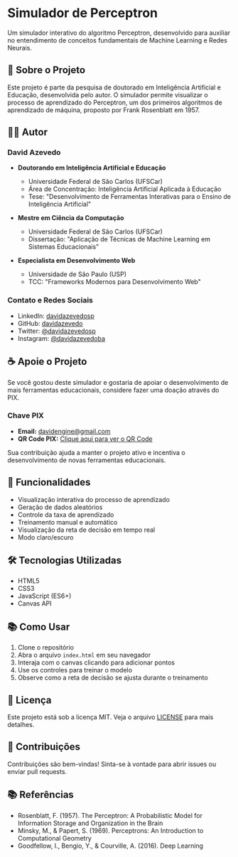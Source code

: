 # Simulador de Perceptron

Um simulador interativo do algoritmo Perceptron, desenvolvido para auxiliar no entendimento de conceitos fundamentais de Machine Learning e Redes Neurais.

## 🎯 Sobre o Projeto

Este projeto é parte da pesquisa de doutorado em Inteligência Artificial e Educação, desenvolvida pelo autor. O simulador permite visualizar o processo de aprendizado do Perceptron, um dos primeiros algoritmos de aprendizado de máquina, proposto por Frank Rosenblatt em 1957.

## 👨‍💻 Autor

### David Azevedo
- **Doutorando em Inteligência Artificial e Educação**
  - Universidade Federal de São Carlos (UFSCar)
  - Área de Concentração: Inteligência Artificial Aplicada à Educação
  - Tese: "Desenvolvimento de Ferramentas Interativas para o Ensino de Inteligência Artificial"
  
- **Mestre em Ciência da Computação**
  - Universidade Federal de São Carlos (UFSCar)
  - Dissertação: "Aplicação de Técnicas de Machine Learning em Sistemas Educacionais"
  
- **Especialista em Desenvolvimento Web**
  - Universidade de São Paulo (USP)
  - TCC: "Frameworks Modernos para Desenvolvimento Web"

### Contato e Redes Sociais
- LinkedIn: [davidazevedosp](https://www.linkedin.com/in/davidazevedosp)
- GitHub: [davidazevedo](https://github.com/davidazevedo)
- Twitter: [@davidazevedosp](https://twitter.com/davidazevedosp)
- Instagram: [@davidazevedoba](https://www.instagram.com/davidazevedoba)

## ☕ Apoie o Projeto

Se você gostou deste simulador e gostaria de apoiar o desenvolvimento de mais ferramentas educacionais, considere fazer uma doação através do PIX.

### Chave PIX
- **Email:** davidengine@gmail.com
- **QR Code PIX:** [Clique aqui para ver o QR Code](https://github.com/davidazevedo/perceptron-simulator/blob/main/pix-qr.png)

Sua contribuição ajuda a manter o projeto ativo e incentiva o desenvolvimento de novas ferramentas educacionais.

## 🚀 Funcionalidades

- Visualização interativa do processo de aprendizado
- Geração de dados aleatórios
- Controle da taxa de aprendizado
- Treinamento manual e automático
- Visualização da reta de decisão em tempo real
- Modo claro/escuro

## 🛠️ Tecnologias Utilizadas

- HTML5
- CSS3
- JavaScript (ES6+)
- Canvas API

## 📚 Como Usar

1. Clone o repositório
2. Abra o arquivo `index.html` em seu navegador
3. Interaja com o canvas clicando para adicionar pontos
4. Use os controles para treinar o modelo
5. Observe como a reta de decisão se ajusta durante o treinamento

## 📝 Licença

Este projeto está sob a licença MIT. Veja o arquivo [LICENSE](LICENSE) para mais detalhes.

## 🤝 Contribuições

Contribuições são bem-vindas! Sinta-se à vontade para abrir issues ou enviar pull requests.

## 📚 Referências

- Rosenblatt, F. (1957). The Perceptron: A Probabilistic Model for Information Storage and Organization in the Brain
- Minsky, M., & Papert, S. (1969). Perceptrons: An Introduction to Computational Geometry
- Goodfellow, I., Bengio, Y., & Courville, A. (2016). Deep Learning 